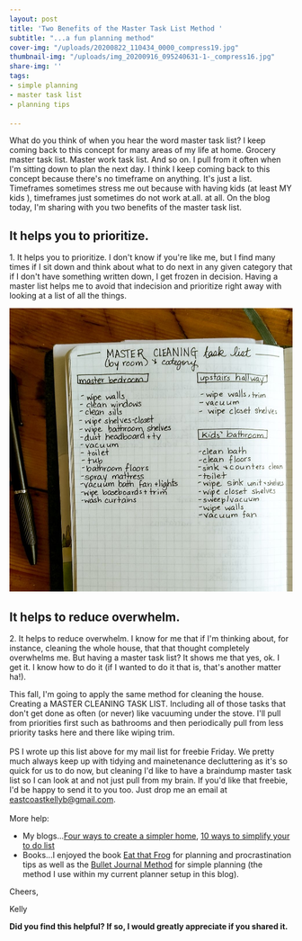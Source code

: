 ```yaml
---
layout: post
title: 'Two Benefits of the Master Task List Method '
subtitle: "...a fun planning method"
cover-img: "/uploads/20200822_110434_0000_compress19.jpg"
thumbnail-img: "/uploads/img_20200916_095240631-1-_compress16.jpg"
share-img: ''
tags:
- simple planning
- master task list
- planning tips

---
```

What do you think of when you hear the word master task list? I keep coming back to this concept for many areas of my life at home. Grocery master task list. Master work task list. And so on. I pull from it often when I'm sitting down to plan the next day. I think I keep coming back to this concept because there's no timeframe on anything. It's just a list. Timeframes sometimes stress me out because with having kids (at least MY kids ), timeframes just sometimes do not work at.all. at all. On the blog today, I'm sharing with you two benefits of the master task list.

## It helps you to prioritize.

1\. It helps you to prioritize. I don't know if you're like me, but I find many times if I sit down and think about what to do next in any given category that if I don't have something written down, I get frozen in decision. Having a master list helps me to avoid that indecision and prioritize right away with looking at a list of all the things.

![A picture of my cleaning master task list in my planner.](/uploads/img_20200916_095240631-1-_compress16.jpg "mastertasklist")

## It helps to reduce overwhelm.

  
2\. It helps to reduce overwhelm. I know for me that if I'm thinking about, for instance, cleaning the whole house, that that thought completely overwhelms me. But having a master task list? It shows me that yes, ok. I get it. I know how to do it (if I wanted to do it that is, that's another matter ha!).

This fall, I'm going to apply the same method for cleaning the house. Creating a MASTER CLEANING TASK LIST. Including all of those tasks that don't get done as often (or never) like vacuuming under the stove. I'll pull from priorities first such as bathrooms and then periodically pull from less priority tasks here and there like wiping trim. ⁣  
⁣  
PS I wrote up this list above for my mail list for freebie Friday. We pretty much always keep up with tidying and mainetenance decluttering as it's so quick for us to do now, but cleaning I'd like to have a braindump master task list so I can look at and not just pull from my brain. If you'd like that freebie, I'd be happy to send it to you too. Just drop me an email at eastcoastkellyb@gmail.com.   
⁣  
More help:

* My blogs...[Four ways to create a simpler home](https://www.eastcoastkelly.com/2020-09-17-four-ways-to-create-a-simpler-home/), [10 ways to simplify your to do list](https://www.eastcoastkelly.com/2020-08-29-10-ways-to-simplify-your-to-do-list/)
* Books...I enjoyed the book [Eat that Frog](https://amzn.to/2DmKOdX) for planning and procrastination tips as well as the [Bullet Journal Method](https://amzn.to/3fB51uF) for simple planning (the method I use within my current planner setup in this blog).

Cheers,

Kelly

**Did you find this helpful? If so, I would greatly appreciate if you shared it.**